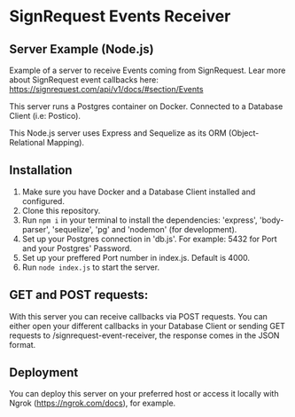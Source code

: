 # SignRequest Events Receiver 
## Server Example (Node.js)

Example of a server to receive Events coming from SignRequest. Lear more about SignRequest event callbacks here: https://signrequest.com/api/v1/docs/#section/Events

This server runs a Postgres container on Docker. Connected to a Database Client (i.e: Postico). 

This Node.js server uses Express and Sequelize as its ORM (Object-Relational Mapping). 

## Installation 

1. Make sure you have Docker and a Database Client installed and configured. 
2. Clone this repository.
3. Run ```npm i``` in your terminal to install the dependencies: 'express', 'body-parser', 'sequelize', 'pg' and 'nodemon' (for development).
4. Set up your Postgres connection in 'db.js'. For example: 5432 for Port and your Postgres' Password. 
5. Set up your preffered Port number in index.js. Default is 4000.
6. Run ```node index.js``` to start the server.

## GET and POST requests:

With this server you can receive callbacks via POST requests. 
You can either open your different callbacks in your Database Client or sending GET requests to /signrequest-event-receiver, the response comes in the JSON format.

## Deployment

You can deploy this server on your preferred host or access it locally with Ngrok (https://ngrok.com/docs), for example. 
